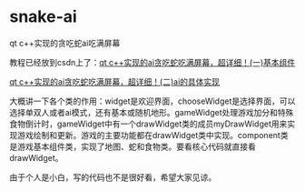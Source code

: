# snake-ai
qt c++实现的贪吃蛇ai吃满屏幕  

教程已经放到csdn上了：[qt c++实现的ai贪吃蛇吃满屏幕，超详细！(一)基本组件](https://blog.csdn.net/livingsu/article/details/104455053)  

[qt c++实现的ai贪吃蛇吃满屏幕，超详细！(二)ai的具体实现](https://blog.csdn.net/livingsu/article/details/104456075)  

大概讲一下各个类的作用：widget是欢迎界面，chooseWidget是选择界面，可以选择单双人或者ai模式，还有基本或随机地形。gameWidget处理游戏加分和特殊食物倒计时，gameWidget中有一个drawWidget类的成员myDrawWidget用来实现游戏绘制和更新。游戏的主要功能都在drawWidget类中实现。component类是游戏基本组件类，实现了地图、蛇和食物类。要看核心代码就直接看drawWidget。  

由于个人是小白，写的代码也不是很好看，希望大家见谅。


